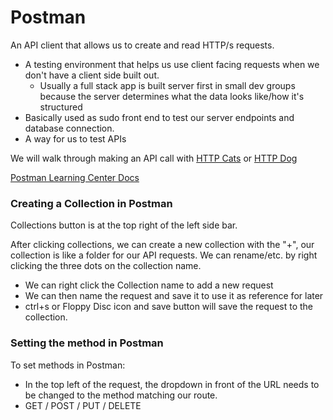 # Postman

An API client that allows us to create and read HTTP/s requests.

- A testing environment that helps us use client facing requests when we don't have a client side built out.
  - Usually a full stack app is built server first in small dev groups because the server determines what the data looks like/how it's structured
- Basically used as sudo front end to test our server endpoints and database connection.
- A way for us to test APIs

We will walk through making an API call with [HTTP Cats](https://http.cat/) or [HTTP Dog](https://http.dog/)

[Postman Learning Center Docs](https://learning.postman.com/docs/introduction/overview/)

### Creating a Collection in Postman
Collections button is at the top right of the left side bar.

After clicking collections, we can create a new collection with the "+", our collection is like a folder for our API requests. We can rename/etc. by right clicking the three dots on the collection name.

- We can right click the Collection name to add a new request
- We can then name the request and save it to use it as reference for later
- ctrl+s or Floppy Disc icon and save button will save the request to the collection.

### Setting the method in Postman

To set methods in Postman:
  - In the top left of the request, the dropdown in front of the URL needs to be changed to the method matching our route.
  - GET / POST / PUT / DELETE
  